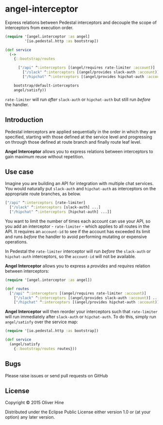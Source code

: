 # angel-interceptor

Express relations between Pedestal interceptors and decouple the scope of interceptors from execution order.

```clojure
(require '[angel.interceptor :as angel]
         '[io.pedestal.http :as bootstrap])

(def service
  (->
    {::bootstrap/routes

      ["/api" ^:interceptors [(angel/requires rate-limiter :account)]
        ["/slack" ^:interceptors [(angel/provides slack-auth :account)] ...]
        ["/hipchat" ^:interceptors [(angel/provides hipchat-auth :account)] ...]]}

    bootstrap/default-interceptors
    angel/satisfy))
```

`rate-limiter` will run *after* `slack-auth` or `hipchat-auth` but still run *before* the handler.

## Introduction

Pedestal interceptors are applied sequentially in the order in which they are specified, starting with
those defined at the service level and progressing on through those defined at route branch and finally route leaf level.

**Angel Interceptor** allows you to express relations between interceptors to gain maximum reuse without repetition.

## Use case

Imagine you are building an API for integration with multiple chat services.
You would naturally put `slack-auth` and `hipchat-auth` as interceptors on the appropriate route branches, as below.

```clojure
["/api" ^:interceptors [rate-limiter]
  ["/slack" ^:interceptors [slack-auth] ...]
  ["/hipchat" ^:interceptors [hipchat-auth] ...]]
```

You want to limit the number of times each account can use your API, so you add an interceptor - `rate-limiter` - which applies to all routes in the API.
It requires an `account-id` to see if the account has exceeded its limit and runs *before* the handler to avoid performing mutating or expensive operations.

In Pedestal the `rate-limiter` interceptor will run *before* the `slack-auth` or `hipchat-auth` interceptors, so the `account-id` will not be available.

**Angel Interceptor** allows you to express a _provides_ and _requires_ relation between interceptors:

```clojure
(require '[angel.interceptor :as angel])

(def routes
  ["/api" ^:interceptors [(angel/requires rate-limiter :account)]
    ["/slack" ^:interceptors [(angel/provides slack-auth :account)] ...]
    ["/hipchat" ^:interceptors [(angel/provides hipchat-auth :account)] ...]])
```

**Angel Interceptor** will then reorder your interceptors such that `rate-limiter` will run immediately after `slack-auth` or `hipchat-auth`.
To do this, simply run `angel/satisfy` over the service map:

```clojure
(require '[io.pedestal.http :as bootstrap])

(def service
  (angel/satisfy
    {::bootstrap/routes routes}))
```

## Bugs

Please raise issues or send pull requests on GitHub

## License

Copyright © 2015 Oliver Hine

Distributed under the Eclipse Public License either version 1.0 or (at
your option) any later version.
